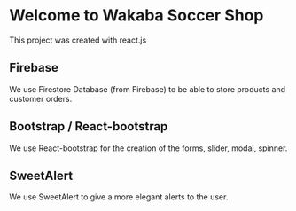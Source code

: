 # Welcome to Wakaba Soccer Shop

This project was created with react.js

## Firebase

We use Firestore Database (from Firebase) to be able to store products and customer orders.

## Bootstrap / React-bootstrap 

We use React-bootstrap for the creation of the forms, slider, modal, spinner.

## SweetAlert

We use SweetAlert to give a more elegant alerts to the user.